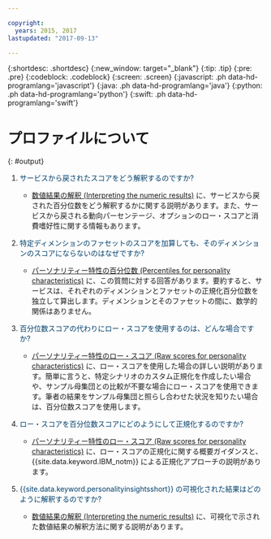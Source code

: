 ```yaml
---

copyright:
  years: 2015, 2017
lastupdated: "2017-09-13"

---
```


{:shortdesc: .shortdesc}
{:new_window: target="_blank"}
{:tip: .tip}
{:pre: .pre}
{:codeblock: .codeblock}
{:screen: .screen}
{:javascript: .ph data-hd-programlang='javascript'}
{:java: .ph data-hd-programlang='java'}
{:python: .ph data-hd-programlang='python'}
{:swift: .ph data-hd-programlang='swift'}

# プロファイルについて
{: #output}

1.  <span style="color:#003F69">サービスから戻されたスコアをどう解釈するのですか?</span>

    -   [数値結果の解釈 (Interpreting the numeric results)](/docs/services/personality-insights/numeric.html) に、サービスから戻された百分位数をどう解釈するかに関する説明があります。また、サービスから戻される動向パーセンテージ、オプションのロー・スコアと消費嗜好性に関する情報もあります。

1.  <span style="color:#003F69">特定ディメンションのファセットのスコアを加算しても、そのディメンションのスコアにならないのはなぜですか?</span>

    -   [パーソナリティー特性の百分位数 (Percentiles for personality characteristics)](/docs/services/personality-insights/numeric.html#percentiles) に、この質問に対する回答があります。要約すると、サービスは、それぞれのディメンションとファセットの正規化百分位数を独立して算出します。ディメンションとそのファセットの間に、数学的関係はありません。

1.  <span style="color:#003F69">百分位数スコアの代わりにロー・スコアを使用するのは、どんな場合ですか?</span>

    -   [パーソナリティー特性のロー・スコア (Raw scores for personality characteristics)](/docs/services/personality-insights/numeric.html#rawScores) に、ロー・スコアを使用した場合の詳しい説明があります。簡単に言うと、特定シナリオのカスタム正規化を作成したい場合や、サンプル母集団との比較が不要な場合にロー・スコアを使用できます。筆者の結果をサンプル母集団と照らし合わせた状況を知りたい場合は、百分位数スコアを使用します。

1.  <span style="color:#003F69">ロー・スコアを百分位数スコアにどのようにして正規化するのですか?</span>

    -   [パーソナリティー特性のロー・スコア (Raw scores for personality characteristics)](/docs/services/personality-insights/numeric.html#rawScores) に、ロー・スコアの正規化に関する概要ガイダンスと、{{site.data.keyword.IBM_notm}} による正規化アプローチの説明があります。

1.  <span style="color:#003F69">{{site.data.keyword.personalityinsightsshort}} の可視化された結果はどのように解釈するのですか?</span>

    -   [数値結果の解釈 (Interpreting the numeric results)](/docs/services/personality-insights/numeric.html) に、可視化で示された数値結果の解釈方法に関する説明があります。
